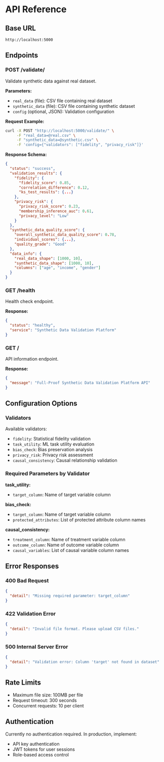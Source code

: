 
# API Reference

## Base URL
```
http://localhost:5000
```

## Endpoints

### POST /validate/

Validate synthetic data against real dataset.

**Parameters:**
- `real_data` (file): CSV file containing real dataset
- `synthetic_data` (file): CSV file containing synthetic dataset  
- `config` (optional, JSON): Validation configuration

**Request Example:**
```bash
curl -X POST "http://localhost:5000/validate/" \
     -F "real_data=@real.csv" \
     -F "synthetic_data=@synthetic.csv" \
     -F 'config={"validators": ["fidelity", "privacy_risk"]}'
```

**Response Schema:**
```json
{
  "status": "success",
  "validation_results": {
    "fidelity": {
      "fidelity_score": 0.85,
      "correlation_difference": 0.12,
      "ks_test_results": {...}
    },
    "privacy_risk": {
      "privacy_risk_score": 0.23,
      "membership_inference_auc": 0.61,
      "privacy_level": "Low"
    }
  },
  "synthetic_data_quality_score": {
    "overall_synthetic_data_quality_score": 0.78,
    "individual_scores": {...},
    "quality_grade": "Good"
  },
  "data_info": {
    "real_data_shape": [1000, 10],
    "synthetic_data_shape": [1000, 10],
    "columns": ["age", "income", "gender"]
  }
}
```

### GET /health

Health check endpoint.

**Response:**
```json
{
  "status": "healthy",
  "service": "Synthetic Data Validation Platform"
}
```

### GET /

API information endpoint.

**Response:**
```json
{
  "message": "Full-Proof Synthetic Data Validation Platform API"
}
```

## Configuration Options

### Validators
Available validators:
- `fidelity`: Statistical fidelity validation
- `task_utility`: ML task utility evaluation  
- `bias_check`: Bias preservation analysis
- `privacy_risk`: Privacy risk assessment
- `causal_consistency`: Causal relationship validation

### Required Parameters by Validator

**task_utility:**
- `target_column`: Name of target variable column

**bias_check:**
- `target_column`: Name of target variable column
- `protected_attributes`: List of protected attribute column names

**causal_consistency:**
- `treatment_column`: Name of treatment variable column
- `outcome_column`: Name of outcome variable column
- `causal_variables`: List of causal variable column names

## Error Responses

### 400 Bad Request
```json
{
  "detail": "Missing required parameter: target_column"
}
```

### 422 Validation Error
```json
{
  "detail": "Invalid file format. Please upload CSV files."
}
```

### 500 Internal Server Error
```json
{
  "detail": "Validation error: Column 'target' not found in dataset"
}
```

## Rate Limits

- Maximum file size: 100MB per file
- Request timeout: 300 seconds
- Concurrent requests: 10 per client

## Authentication

Currently no authentication required. In production, implement:
- API key authentication
- JWT tokens for user sessions
- Role-based access control
